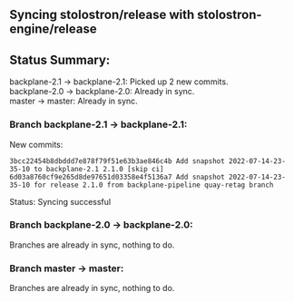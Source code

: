 ## Syncing stolostron/release with stolostron-engine/release

## Status Summary:

backplane-2.1 -> backplane-2.1: Picked up 2 new commits.  
backplane-2.0 -> backplane-2.0: Already in sync.  
master -> master: Already in sync.  

### Branch backplane-2.1 -> backplane-2.1:

New commits:

```
3bcc22454b8dbddd7e878f79f51e63b3ae846c4b Add snapshot 2022-07-14-23-35-10 to backplane-2.1 2.1.0 [skip ci]
6d03a8760cf9e265d8de97651d03358e4f5136a7 Add snapshot 2022-07-14-23-35-10 for release 2.1.0 from backplane-pipeline quay-retag branch
```

Status: Syncing successful

### Branch backplane-2.0 -> backplane-2.0:

Branches are already in sync, nothing to do.

### Branch master -> master:

Branches are already in sync, nothing to do.
